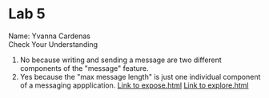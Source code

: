 # Lab 5 
Name: Yvanna Cardenas <br>
Check Your Understanding
1. No because writing and sending a message are two different components of the "message" feature.
2. Yes because the "max message length" is just one individual component of a messaging appplication.
[Link to expose.html](https://yvcardenas.github.io/cse110-sp24-lab5/expose.html)
[Link to explore.html](https://yvcardenas.github.io/cse110-sp24-lab5/explore.html)
